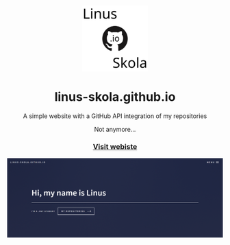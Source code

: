 <p align="center">
  <img src="https://github.com/linus-skola/linus-skola.github.io/blob/master/images/method-draw-image.svg" width="154">
  <h1 align="center">linus-skola.github.io</h1>
  <p align="center">A simple website with a GitHub API integration of my repositories<p>
  <p align="center">Not anymore...</p>
  <h3 align="center">
  <a href="https://linus-skola.github.io/">Visit webiste</a>
  </h3>
  <img src="https://github.com/linus-skola/linus-skola.github.io/blob/master/images/preview.PNG?raw=true" width="1000">
</p>